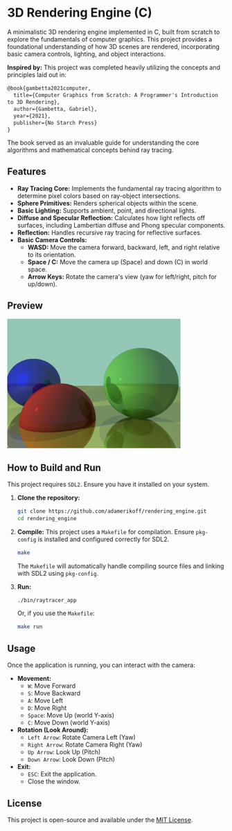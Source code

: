 # 3D Rendering Engine (C)

A minimalistic 3D rendering engine implemented in C, built from scratch to explore the fundamentals of computer graphics. This project provides a foundational understanding of how 3D scenes are rendered, incorporating basic camera controls, lighting, and object interactions.

**Inspired by:**
This project was completed heavily utilizing the concepts and principles laid out in:

```
@book{gambetta2021computer,
  title={Computer Graphics from Scratch: A Programmer's Introduction to 3D Rendering},
  author={Gambetta, Gabriel},
  year={2021},
  publisher={No Starch Press}
}

```
The book served as an invaluable guide for understanding the core algorithms and mathematical concepts behind ray tracing.

## Features
  * **Ray Tracing Core:** Implements the fundamental ray tracing algorithm to determine pixel colors based on ray-object intersections.
  * **Sphere Primitives:** Renders spherical objects within the scene.
  * **Basic Lighting:** Supports ambient, point, and directional lights.
  * **Diffuse and Specular Reflection:** Calculates how light reflects off surfaces, including Lambertian diffuse and Phong specular components.
  * **Reflection:** Handles recursive ray tracing for reflective surfaces.
  * **Basic Camera Controls:**
      * **WASD:** Move the camera forward, backward, left, and right relative to its orientation.
      * **Space / C:** Move the camera up (Space) and down (C) in world space.
      * **Arrow Keys:** Rotate the camera's view (yaw for left/right, pitch for up/down).

## Preview
<img src="./preview.png" width="400px"/>



## How to Build and Run
This project requires `SDL2`. Ensure you have it installed on your system.

1.  **Clone the repository:**

    ```bash
    git clone https://github.com/adamerikoff/rendering_engine.git
    cd rendering_engine
    ```

2.  **Compile:**
    This project uses a `Makefile` for compilation. Ensure `pkg-config` is installed and configured correctly for SDL2.

    ```bash
    make
    ```

    The `Makefile` will automatically handle compiling source files and linking with SDL2 using `pkg-config`.

3.  **Run:**

    ```bash
    ./bin/raytracer_app
    ```

    Or, if you use the `Makefile`:

    ```bash
    make run
    ```

## Usage

Once the application is running, you can interact with the camera:

  * **Movement:**
      * `W`: Move Forward
      * `S`: Move Backward
      * `A`: Move Left
      * `D`: Move Right
      * `Space`: Move Up (world Y-axis)
      * `C`: Move Down (world Y-axis)
  * **Rotation (Look Around):**
      * `Left Arrow`: Rotate Camera Left (Yaw)
      * `Right Arrow`: Rotate Camera Right (Yaw)
      * `Up Arrow`: Look Up (Pitch)
      * `Down Arrow`: Look Down (Pitch)
  * **Exit:**
      * `ESC`: Exit the application.
      * Close the window.


## License

This project is open-source and available under the [MIT License](LICENSE.md).